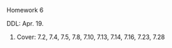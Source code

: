Homework 6

DDL: Apr. 19.

1. Cover:  	7.2,		7.4,		7.5, 		7.8,		7.10,		7.13,		7.14,		7.16,		7.23,		7.28
